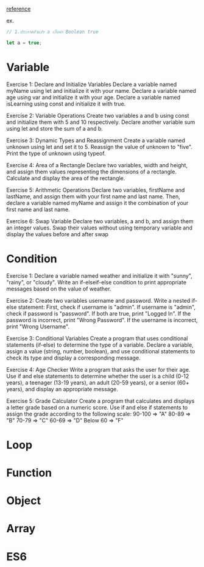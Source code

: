 [reference](https://www.youtube.com/watch?v=m55PTVUrlnA)

ex.

```js
// 1.ประกาศตัวแปร a เก็บค่า Boolean true

let a = true;
```

# Variable
Exercise 1: Declare and Initialize Variables
Declare a variable named myName using let and initialize it with your name.
Declare a variable named age using var and initialize it with your age.
Declare a variable named isLearning using const and initialize it with true.

Exercise 2: Variable Operations
Create two variables a and b using const and initialize them with 5 and 10 respectively.
Declare another variable sum using let and store the sum of a and b.

Exercise 3: Dynamic Types and Reassignment
Create a variable named unknown using let and set it to 5.
Reassign the value of unknown to "five".
Print the type of unknown using typeof.

Exercise 4: Area of a Rectangle
Declare two variables, width and height, and assign them values representing the dimensions of a rectangle. 
Calculate and display the area of the rectangle.

Exercise 5: Arithmetic Operations
Declare two variables, firstName and lastName, and assign them with your first name and last name.
Then, declare a variable named myName and assign it the combination of your first name and last name.

Exercise 6: Swap Variable
Declare two variables, a and b, and assign them an integer values.
Swap their values without using temporary variable and display the values before and after swap

# Condition
Exercise 1: Declare a variable named weather and initialize it with "sunny", "rainy", or "cloudy".
Write an if-elseif-else condition to print appropriate messages based on the value of weather.

Exercise 2: Create two variables username and password.
Write a nested if-else statement:
First, check if username is "admin".
If username is "admin", check if password is "password".
If both are true, print "Logged In".
If the password is incorrect, print "Wrong Password".
If the username is incorrect, print "Wrong Username".

Exercise 3: Conditional Variables
Create a program that uses conditional statements (if-else) to determine the type of a variable. 
Declare a variable, assign a value (string, number, boolean), 
and use conditional statements to check its type and display a corresponding message.

Exercise 4: Age Checker
Write a program that asks the user for their age. 
Use if and else statements to determine whether the user is a child (0-12 years), 
a teenager (13-19 years), 
an adult (20-59 years), or a senior (60+ years), 
and display an appropriate message.

Exercise 5: Grade Calculator
Create a program that calculates and displays a letter grade based on a numeric score. 
Use if and else if statements to assign the grade according to the following scale:
90-100 => "A"
80-89 => "B"
70-79 => "C"
60-69 => "D"
Below 60 => "F"

# Loop

# Function

# Object

# Array

# ES6
